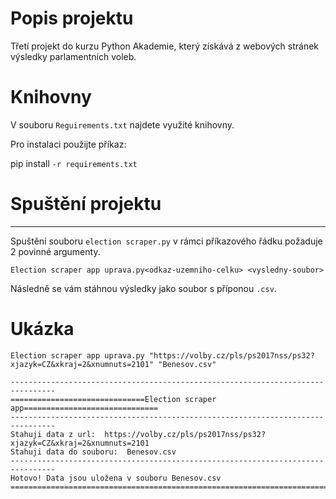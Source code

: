 # Popis projektu
Třetí projekt do kurzu Python Akademie, který získává z webových stránek výsledky parlamentních voleb.

# Knihovny
V souboru `Reguirements.txt` najdete využité knihovny.

Pro instalaci použijte příkaz:

pip install `-r requirements.txt`

# Spuštění projektu
---
Spuštění souboru ```election scraper.py``` v rámci příkazového řádku požaduje 2 povinné argumenty.

```
Election scraper app uprava.py<odkaz-uzemniho-celku> <vysledny-soubor>
```

Následně se vám stáhnou výsledky jako soubor s příponou ```.csv```.

# Ukázka
```
Election scraper app uprava.py "https://volby.cz/pls/ps2017nss/ps32?xjazyk=CZ&xkraj=2&xnumnuts=2101" "Benesov.csv"
```
```
--------------------------------------------------------------------------------
==============================Election scraper app==============================
--------------------------------------------------------------------------------
Stahuji data z url:  https://volby.cz/pls/ps2017nss/ps32?xjazyk=CZ&xkraj=2&xnumnuts=2101
Stahuji data do souboru:  Benesov.csv
--------------------------------------------------------------------------------
Hotovo! Data jsou uložena v souboru Benesov.csv
================================================================================
```

